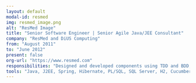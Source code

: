 ```yaml
---
layout: default
modal-id: resmed
img: resmed_image.png
alt: "ResMed Image"
title: "Senior Software Engineer | Senior Agile Java/JEE Consultant"
company: "ResMed and DiUS Computing"
from: "August 2011"
to: "June 2012"
present: false
org-url: "https://www.resmed.com"
responsibilities: "Designed and developed components using TDD and BDD; contributed to a cloud-based solution for managing patient therapy data."
tools: "Java, J2EE, Spring, Hibernate, PL/SQL, SQL Server, H2, Cucumber, JUnit, Hamcrest, Mockito, Jetty, JBoss, JAXB, Jira, Confluence, Bamboo, CI, Git, XML, Buildr, EclEmma, Eclipse, Talend, JSP, AJAX, JavaScript, jQuery, Apache Tiles, Selenium, Linux"
---
```

